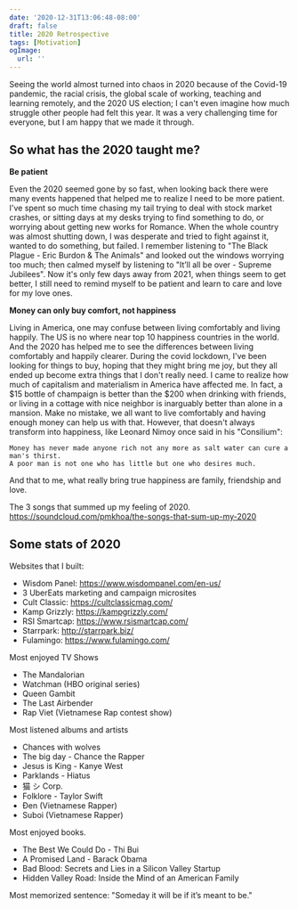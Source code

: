 ```yaml
---
date: '2020-12-31T13:06:48-08:00'
draft: false
title: 2020 Retrospective
tags: [Motivation]
ogImage:
  url: ''
---
```


Seeing the world almost turned into chaos in 2020 because of the Covid-19 pandemic, the racial crisis, the global scale of working, teaching and learning remotely, and the 2020 US election; I can't even imagine how much struggle other people had felt this year. It was a very challenging time for everyone, but I am happy that we made it through.


## So what has the 2020 taught me?

**Be patient**

Even the 2020 seemed gone by so fast, when looking back there were many events happened that helped me to realize I need to be more patient. I've spent so much time chasing my tail trying to deal with stock market crashes, or sitting days at my desks trying to find something to do, or worrying about getting new works for Romance. When the whole country was almost shutting down, I was desperate and tried to fight against it, wanted to do something, but failed. I remember listening to "The Black Plague - Eric Burdon & The Animals" and looked out the windows worrying too much; then calmed myself by listening to "It’ll all be over - Supreme Jubilees". Now it's only few days away from 2021, when things seem to get better, I still need to remind myself to be patient and learn to care and love for my love ones.

**Money can only buy comfort, not happiness**

Living in America, one may confuse between living comfortably and living happily. The US is no where near top 10 happiness countries in the world. And the 2020 has helped me to see the differences between living comfortably and happily clearer. During the covid lockdown, I've been looking for things to buy, hoping that they might bring me joy, but they all ended up become extra things that I don't really need. I came to realize how much of capitalism and materialism in America have affected me. In fact, a $15 bottle of champaign is better than the $200 when drinking with friends, or  living in a cottage with nice neighbor is inarguably better than alone in a mansion. Make no mistake, we all want to live comfortably and having enough money can help us with that. However, that doesn't always transform into happiness, like Leonard Nimoy once said in his "Consilium":

	Money has never made anyone rich not any more as salt water can cure a man's thirst.
	A poor man is not one who has little but one who desires much.

And that to me, what really bring true happiness are family, friendship and love.

The 3 songs that summed up my feeling of 2020.
https://soundcloud.com/pmkhoa/the-songs-that-sum-up-my-2020

## Some stats of 2020

Websites that I built:
- Wisdom Panel: https://www.wisdompanel.com/en-us/
- 3 UberEats marketing and campaign microsites
- Cult Classic: https://cultclassicmag.com/
- Kamp Grizzly: https://kampgrizzly.com/
- RSI Smartcap: https://www.rsismartcap.com/
- Starrpark: http://starrpark.biz/
- Fulamingo: https://www.fulamingo.com/

Most enjoyed TV Shows
- The Mandalorian
- Watchman (HBO original series)
- Queen Gambit
- The Last Airbender
- Rap Viet (Vietnamese Rap contest show)

Most listened albums and artists
- Chances with wolves
- The big day - Chance the Rapper
- Jesus is King - Kanye West
- Parklands - Hiatus
- 猫 シ Corp.
- Folklore - Taylor Swift
- Đen (Vietnamese Rapper)
- Suboi (Vietnamese Rapper)

Most enjoyed books.
- The Best We Could Do - Thi Bui
- A Promised Land - Barack Obama
- Bad Blood: Secrets and Lies in a Silicon Valley Startup
- Hidden Valley Road: Inside the Mind of an American Family

Most memorized sentence: "Someday it will be if it’s meant to be."
